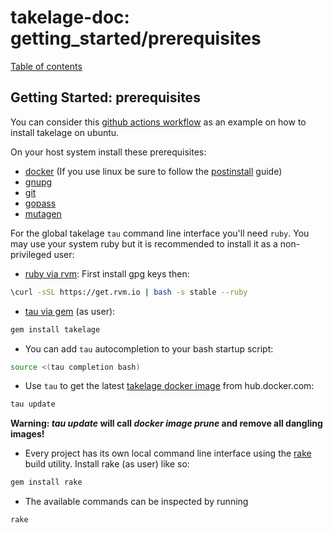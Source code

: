 # takelage-doc: getting_started/prerequisites

[Table of contents](../../README.md)

## Getting Started: prerequisites

You can consider this 
[github actions workflow](https://github.com/takelwerk/takelage-dev/blob/main/.github/workflows/build_test_project_nightly.yml)
as an example on how to install takelage on ubuntu.

On your host system install these prerequisites:
- [docker](https://docs.docker.com/get-docker/)
  (If you use linux be sure to follow the
  [postinstall](https://docs.docker.com/engine/install/linux-postinstall/)
  guide)
- [gnupg](https://gnupg.org/)
- [git](https://git-scm.com)
- [gopass](https://www.gopass.pw)
- [mutagen](https://mutagen.io/)

For the global takelage `tau` command line interface you'll need `ruby`.
You may use your system ruby but it is recommended to install it
as a non-privileged user:
- [ruby via rvm](https://rvm.io): First install gpg keys then:
```bash
\curl -sSL https://get.rvm.io | bash -s stable --ruby
```
- [tau via gem](https://github.com/takelwerk/takelage-cli) (as user):
```bash
gem install takelage
```
- You can add `tau` autocompletion to your bash startup script:
```bash
source <(tau completion bash)
```
- Use `tau` to get the latest
  [takelage docker image](https://hub.docker.com/r/takelwerk/takelage)
  from hub.docker.com:
```bash
tau update
```
**Warning: *tau update* will call *docker image prune* and remove all dangling images!**
- Every project has its own local command line interface using the
  [rake](https://github.com/ruby/rake) build utility.
  Install rake (as user) like so:
```bash
gem install rake
```
-  The available commands can be inspected by running
```bash
rake
```
